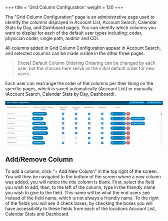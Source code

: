 +++
title = 'Grid Column Configuration'
weight = 120
+++

The "Grid Column Configuration" page is an administrative page used to identify the columns displayed
in Account List, Account Search, Calendar Stats by Day, and Dashboard pages. You can identify which
columns you want to display for each of the default user types including: coder, physician coder, single
path, auditor and CDI.

All columns added in Grid Column Configuration appear in Account Search, and selected columns can be
made visible in the other three pages.

> [!note] Default Column Ordering
Ordering can be changed by each user, but the choices here serve as the initial default order for new users.

Each user can rearrange the order of the columns per their liking on the specific pages, which is saved
automatically (Account List) or manually (Account Search, Calendar Stats by Day, Dashboard).

![](image-537.jpg)

## Add/Remove Column

To add a column, click “+ Add New Column” in the top right of the screen. You will then be navigated to
the bottom of the screen where a new column was added, you will notice the title column is blank. First,
select the field you wish to add, then, to the left of the column, type in the friendly name you wish to
give to the field. This name will be what the end users see instead of the field name, which is not always
a friendly name. To the right of the fields you will see 4 check boxes, by checking the boxes you will have
accessibility to these fields from each of the locations Account List, Calendar Stats and Dashboard.
